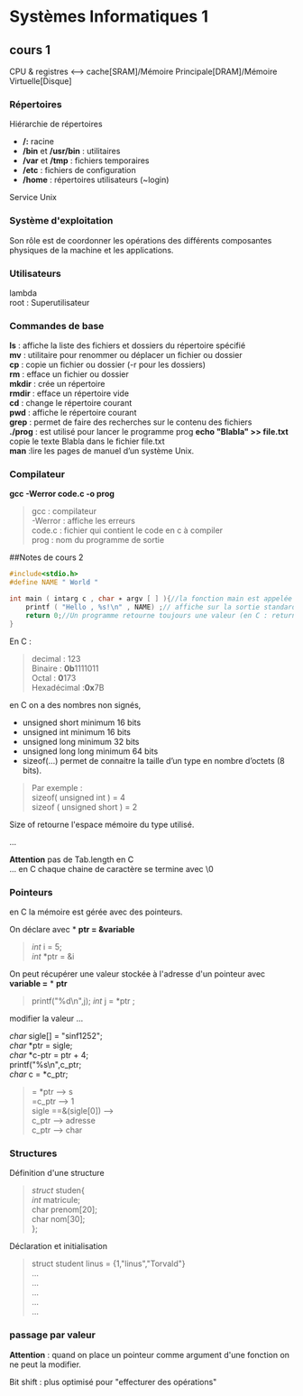 # Systèmes Informatiques 1

## cours 1
CPU & registres <--> cache[SRAM]/Mémoire Principale[DRAM]/Mémoire Virtuelle[Disque]
### Répertoires
Hiérarchie de répertoires
* **/:** racine
*  **/bin** et **/usr/bin** : utilitaires
*  **/var** et **/tmp** : fichiers temporaires
*  **/etc** : fichiers de configuration
*  **/home** : répertoires utilisateurs (~login)

Service Unix
### Système d'exploitation
Son rôle est de coordonner les opérations des différents composantes physiques de la machine et les applications.
### Utilisateurs 
lambda  
root : Superutilisateur  
### Commandes de base 
**ls** : affiche la liste des fichiers et dossiers du répertoire spécifié  
**mv** : utilitaire pour renommer ou déplacer un fichier ou dossier  
**cp** : copie un fichier ou dossier (-r pour les dossiers)  
**rm** : efface un fichier ou dossier  
**mkdir** : crée un répertoire  
**rmdir** : efface un répertoire vide  
**cd** : change le répertoire courant  
**pwd** : affiche le répertoire courant  
**grep** : permet de faire des recherches sur le contenu des fichiers  
**./prog** : est utilisé pour lancer le programme prog
**echo "Blabla" >> file.txt** copie le texte Blabla dans le fichier file.txt  
**man** :lire les pages de manuel d’un système Unix.  
### Compilateur
**gcc -Werror code.c -o prog**  
>gcc : compilateur  
>-Werror : affiche les erreurs  
>code.c : fichier qui contient le code en c à compiler  
>prog : nom du programme de sortie  

##Notes de cours 2
```c
#include<stdio.h>
#define NAME " World "

int main ( intarg c , char ∗ argv [ ] ){//la fonction main est appelée pré-processeur, elle est exécutée en premier et tout programme en c doit la contenir. 
    printf ( "Hello , %s!\n" , NAME) ;// affiche sur la sortie standard
    return 0;//Un programme retourne toujours une valeur (en C : return ou exit ).
}
```

En C : 
>decimal : 123  
>Binaire : **0b**1111011  
>Octal : **0**173   
>Hexadécimal :**0x**7B  

en C on a des nombres non signés,  
* unsigned short minimum 16 bits
* unsigned int minimum 16 bits
* unsigned long minimum 32 bits
* unsigned long long minimum 64 bits
* sizeof(...) permet de connaitre la taille d’un type en nombre d’octets (8 bits). 

> Par exemple :  
> sizeof( unsigned int ) = 4  
> sizeof ( unsigned short ) = 2   

Size of retourne l'espace mémoire du type utilisé.  

...

**Attention** pas de Tab.length en C   
...
en C chaque chaine de caractère se termine avec \0  


### Pointeurs 
en C la mémoire est gérée avec des pointeurs.  

On déclare avec * **ptr = &variable**
>*int* i = 5;  
>*int* *ptr = &i

On peut récupérer une valeur stockée à l'adresse d'un pointeur avec **variable =** * **ptr**
>printf("%d\n",j);
>*int* j = *ptr ;  

modifier la valeur 
 ...

*char* sigle[] = "sinf1252";  
*char* *ptr = sigle;  
*char* *c-ptr = ptr + 4;  
printf("%s\n",c_ptr;  
*char* c = *c_ptr;  
> = *ptr  --> s   
> =c_ptr --> 1   
> sigle ==&(sigle[0]) -->   
>c_ptr --> adresse  
>c_ptr --> char   

### Structures

Définition d'une structure
>*struct* studen{  
>*int* matricule;  
>char prenom[20];  
>char nom[30];  
>};  


Déclaration et initialisation
>struct student linus = {1,"linus","Torvald"}   
>...   
>...   
>...   
>...   
>...   

### passage par valeur
**Attention** : quand on place un pointeur comme argument d'une fonction on ne peut la modifier.

Bit shift : plus optimisé pour "effecturer des opérations"


 





